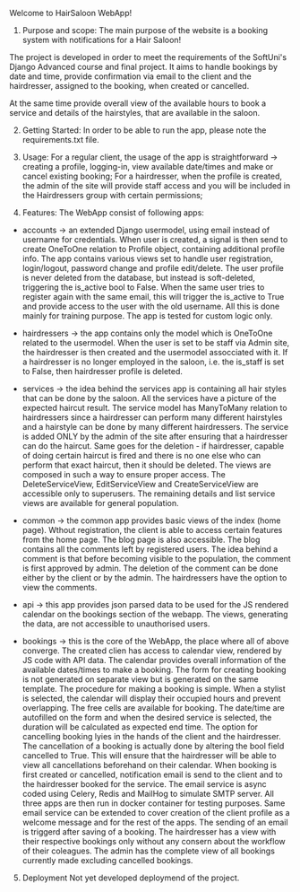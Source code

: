 Welcome to HairSaloon WebApp!

1. Purpose and scope:
The main purpose of the website is a booking system with notifications for a Hair Saloon!

The project is developed in order to meet the requirements of the SoftUni's Django Advanced course and final project.
It aims to handle bookings by date and time, provide confirmation via email to the client and the hairdresser, assigned
to the booking, when created or cancelled.

At the same time provide overall view of the available hours to book a service and details of the hairstyles, 
that are available in the saloon.

2. Getting Started:
In order to be able to run the app, please note the requirements.txt file.

3. Usage:
For a regular client, the usage of the app is straightforward -> creating a profile, logging-in, view available date/times and make or
cancel existing booking;
For a hairdresser, when the profile is created, the admin of the site will provide staff access and you will be included in the Hairdressers
group with certain permissions;
  
4. Features:
The WebApp consist of following apps:

- accounts -> an extended Django usermodel, using email instead of username for credentials. When user is created, a signal is then send to
create OneToOne relation to Profile object, containing additional profile info.
The app contains various views set to handle user registration, login/logout, password change and profile edit/delete. The user profile is never
deleted from the database, but instead is soft-deleted, triggering the is_active bool to False.
When the same user tries to register again with the same email, this will trigger the is_active to True and provide access to the user with
the old username.
All this is done mainly for training purpose.
The app is tested for custom logic only.

- hairdressers -> the app contains only the model which is OneToOne related to the usermodel.
When the user is set to be staff via Admin site, the hairdresser is then created and the usermodel assocciated with it. If a hairdresser is
no longer employed in the saloon, i.e. the is_staff is set to False, then hairdresser profile is deleted.

- services -> the idea behind the services app is containing all hair styles that can be done by the saloon. All the services have a picture of
the expected haircut result. The service model has ManyToMany relation to hairdressers since a hairdresser can perform many different
hairstyles and a hairstyle can be done by many different hairdressers. The service is added ONLY by the admin of the site after ensuring that
a hairdresser can do the haircut. Same goes for the deletion - if hairdresser, capable of doing certain haircut is fired and there is no one
else who can perform that exact haircut, then it should be deleted.
The views are composed in such a way to ensure proper access. The DeleteServiceView, EditServiceView and CreateServiceView are accessible only to superusers.
The remaining details and list service views are available for general population.

- common -> the common app provides basic views of the index (home page). Wthout registration, the client is able to access certain features from
the home page. The blog page is also accessible. The blog contains all the comments left by registered users. The idea behind a comment is that
before becoming visible to the population, the comment is first approved by admin. The deletion of the comment can be done either by the client or
by the admin. The hairdressers have the option to view the comments.

- api -> this app provides json parsed data to be used for the JS rendered calendar on the bookings section of the webapp. The views, generating
the data, are not accessible to unauthorised users.

- bookings -> this is the core of the WebApp, the place where all of above converge. The created clien has access to calendar view, rendered by JS
code with API data. The calendar provides overall information of the available dates/times to make a booking. The form for creating booking is
not generated on separate view but is generated on the same template.
The procedure for making a booking is simple. When a stylist is selected, the calendar will display their occupied hours and prevent overlapping.
The free cells are available for booking. The date/time are autofilled on the form and when the desired service is selected, the duration will
be calculated as expected end time.
The option for cancelling booking lyies in the hands of the client and the hairdresser. The cancellation of a booking is actually done by altering the bool field cancelled to True.
This will ensure that the hairdresser will be able to view all cancellations beforehand on their calendar.
When booking is first created or cancelled, notification email is send to the client and to the hairdresser booked for the service. The email
service is async coded using Celery, Redis and MailHog to simulate SMTP server. All three apps are then run in docker container for testing
purposes. Same email service can be extended to cover creation of the client profile as a welcome message and for the rest of the apps. The
sending of an email is triggerd after saving of a booking.
The hairdresser has a view with their respective bookings only without any consern about the workflow of their coleagues. The admin has the complete view of all bookings currently made excluding cancelled bookings.

5. Deployment
Not yet developed deploymend of the project.
